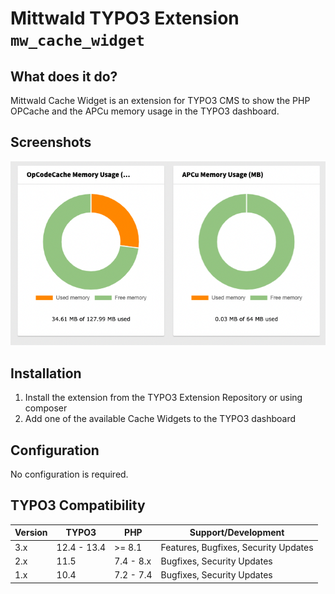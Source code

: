 
# Mittwald TYPO3 Extension ``mw_cache_widget``

## What does it do?

Mittwald Cache Widget is an extension for TYPO3 CMS to show the PHP OPCache and the APCu memory usage
in the TYPO3 dashboard.

## Screenshots

![Screenshot of the dashboard widgets](Documentation/Images/mw-cache-widget.png "Screenshot of the dashboard widgets")

## Installation

1) Install the extension from the TYPO3 Extension Repository or using composer
2) Add one of the available Cache Widgets to the TYPO3 dashboard 

## Configuration

No configuration is required.

## TYPO3 Compatibility

| Version | TYPO3       | PHP       | Support/Development                  |
|---------|-------------|-----------|--------------------------------------|
| 3.x     | 12.4 - 13.4 | >= 8.1    | Features, Bugfixes, Security Updates |
| 2.x     | 11.5        | 7.4 - 8.x | Bugfixes, Security Updates           |
| 1.x     | 10.4        | 7.2 - 7.4 | Bugfixes, Security Updates           | 
